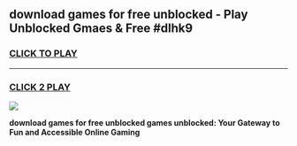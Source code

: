 
## download games for free unblocked - Play Unblocked Gmaes & Free #dlhk9
<h3>
<a href="https://news.freeplayer.one?title=download_games_for_free_unblocked&ref=24F">CLICK TO PLAY</a></h3>
<hr>

<h3>
<a href="https://news.freeplayer.one?title=download_games_for_free_unblocked&ref=24F">CLICK 2 PLAY</a>
  
</h3>

<a href="https://news.freeplayer.one?title=download_games_for_free_unblocked&ref=24F/"><img src="https://clearcache.store/games.png"></a>


**download games for free unblocked games unblocked: Your Gateway to Fun and Accessible Online Gaming**
